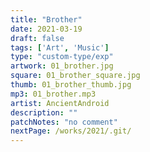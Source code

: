 ```yaml
---
title: "Brother"
date: 2021-03-19
draft: false
tags: ['Art', 'Music']
type: "custom-type/exp"
artwork: 01_brother.jpg
square: 01_brother_square.jpg
thumb: 01_brother_thumb.jpg
mp3: 01_brother.mp3
artist: AncientAndroid
description: ""
patchNotes: "no comment"
nextPage: /works/2021/.git/
---
```

